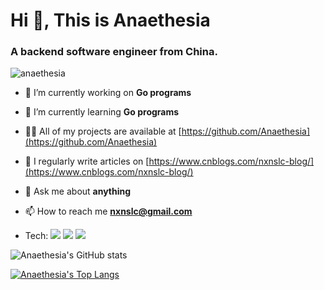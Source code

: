 <h1 align="left">Hi 👋, This is Anaethesia</h1>
<h3 align="left">A backend software engineer from China.</h3>

<p align="left"> <img src="https://komarev.com/ghpvc/?username=anaethesia&label=Profile%20views&color=0e75b6&style=flat" alt="anaethesia" /> </p>

- 🔭 I’m currently working on **Go programs**

- 🌱 I’m currently learning **Go programs**

- 👨‍💻 All of my projects are available at [https://github.com/Anaethesia](https://github.com/Anaethesia)

- 📝 I regularly write articles on [https://www.cnblogs.com/nxnslc-blog/](https://www.cnblogs.com/nxnslc-blog/)

- 💬 Ask me about **anything**

- 📫 How to reach me **nxnslc@gmail.com**
- Tech: <img src="https://img.shields.io/badge/Go-00ADD8?style=for-the-badge&logo=go&logoColor=white" /> 
        <img src="https://img.shields.io/badge/Python-FFD43B?style=for-the-badge&logo=python&logoColor=darkgreen" /> 
        <img src="https://img.shields.io/badge/C%2B%2B-00599C?style=for-the-badge&logo=c%2B%2B&logoColor=white" /> 

![Anaethesia's GitHub stats](https://github-readme-stats.vercel.app/api?username=Anaethesia&count_private=true&show_icons=true&theme=radical)


 [![Anaethesia's Top Langs](https://github-readme-stats.vercel.app/api/top-langs/?username=Anaethesia&layout=compact&hide=html)](https://github.com/Anaethesia)

